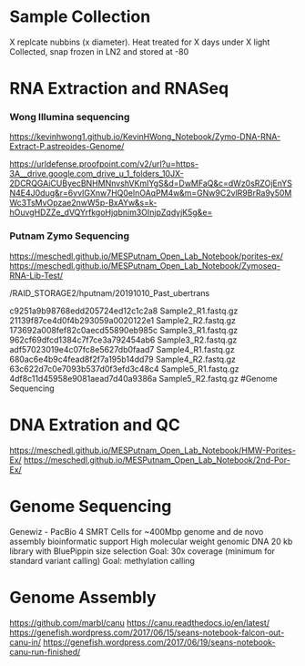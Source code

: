 # Sample Collection
X replcate nubbins (x diameter). Heat treated for X days under X light
Collected, snap frozen in LN2 and stored at -80

# RNA Extraction and RNASeq
### Wong Illumina sequencing
https://kevinhwong1.github.io/KevinHWong_Notebook/Zymo-DNA-RNA-Extract-P.astreoides-Genome/

https://urldefense.proofpoint.com/v2/url?u=https-3A__drive.google.com_drive_u_1_folders_10JX-2DCRQGAiCUByecBNHMNnvshVKmIYgS&d=DwMFaQ&c=dWz0sRZOjEnYSN4E4J0dug&r=6vvIGXnw7HQ0elnOAqPM4w&m=GNw9C2vlR9BrRa9y50MWc3TsMvOpzae2nwW5p-BxAYw&s=k-hOuvgHDZZe_dVQYrfkgoHjqbnim3OInjpZqdyjK5g&e=
 
### Putnam Zymo Sequencing
https://meschedl.github.io/MESPutnam_Open_Lab_Notebook/porites-ex/
https://meschedl.github.io/MESPutnam_Open_Lab_Notebook/Zymoseq-RNA-Lib-Test/

/RAID_STORAGE2/hputnam/20191010_Past_ubertrans

c9251a9b98768edd205724ed12c1c2a8  Sample2_R1.fastq.gz
21139f87ce4d0f4b293059a0020122e1  Sample2_R2.fastq.gz
173692a008fef82c0aecd55890eb985c  Sample3_R1.fastq.gz
962cf69dfcd1384c7f7ce3a792454ab6  Sample3_R2.fastq.gz
adf57023019e4c07fc8e5627db0faad7  Sample4_R1.fastq.gz
680ac6e4b9c4fead8f2f7a195b14dd79  Sample4_R2.fastq.gz
63c622d7c0e7093b537d0f3efd3c48c4  Sample5_R1.fastq.gz
4df8c11d45958e9081aead7d40a9386a  Sample5_R2.fastq.gz
#Genome Sequencing
# DNA Extration and QC
https://meschedl.github.io/MESPutnam_Open_Lab_Notebook/HMW-Porites-Ex/
https://meschedl.github.io/MESPutnam_Open_Lab_Notebook/2nd-Por-Ex/


# Genome Sequencing 
Genewiz - PacBio 4 SMRT Cells for ~400Mbp genome and de novo assembly bioinformatic support
High molecular weight genomic DNA
20 kb library with BluePippin size selection
Goal: 30x coverage (minimum for standard variant calling)
Goal: methylation calling

# Genome Assembly
https://github.com/marbl/canu
https://canu.readthedocs.io/en/latest/
https://genefish.wordpress.com/2017/06/15/seans-notebook-falcon-out-canu-in/
https://genefish.wordpress.com/2017/06/19/seans-notebook-canu-run-finished/